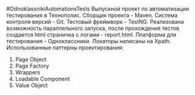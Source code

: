 #OdnoklassnikiAutomationsTests
Выпускной проект по автоматизации тестирования в Технополис. 
Сборщик проекта - Maven.
Система контроля версий - Git.
Тестовый фреймворк - TestNG.
Реализована возможность параллельного запуска, после прохождения тестов создается html страничка с логами - report.html.
Платформа для тестирования - Одноклассники.
Локаторы написаны на Xpath.
Использованные паттерны проектирования: 
  1) Page Object
  2) Page Factory
  3) Wrappers
  4) Loadable Component
  5) Value Object

